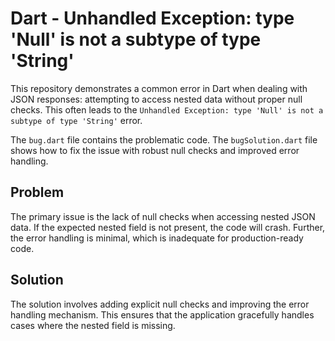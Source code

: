 # Dart - Unhandled Exception: type 'Null' is not a subtype of type 'String'

This repository demonstrates a common error in Dart when dealing with JSON responses: attempting to access nested data without proper null checks. This often leads to the `Unhandled Exception: type 'Null' is not a subtype of type 'String'` error.

The `bug.dart` file contains the problematic code. The `bugSolution.dart` file shows how to fix the issue with robust null checks and improved error handling.

## Problem

The primary issue is the lack of null checks when accessing nested JSON data.  If the expected nested field is not present, the code will crash.  Further, the error handling is minimal, which is inadequate for production-ready code.

## Solution

The solution involves adding explicit null checks and improving the error handling mechanism.  This ensures that the application gracefully handles cases where the nested field is missing.